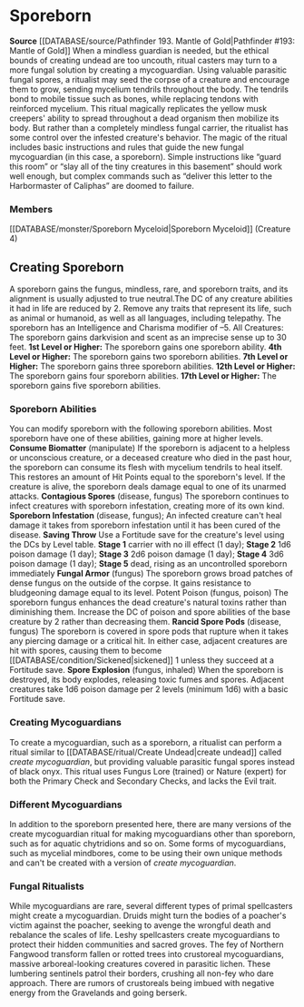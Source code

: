 ﻿---
creature_family: Sporeborn
id: '340'
name: Sporeborn
rarity: Common
source: '[[DATABASE/source/Pathfinder 193. Mantle of Gold|Pathfinder #193: Mantle
  of Gold]]'
type: Creature Family

---
# Sporeborn

**Source** [[DATABASE/source/Pathfinder 193. Mantle of Gold|Pathfinder #193: Mantle of Gold]]
When a mindless guardian is needed, but the ethical bounds of creating undead are too uncouth, ritual casters may turn to a more fungal solution by creating a mycoguardian. Using valuable parasitic fungal spores, a ritualist may seed the corpse of a creature and encourage them to grow, sending mycelium tendrils throughout the body. The tendrils bond to mobile tissue such as bones, while replacing tendons with reinforced mycelium. This ritual magically replicates the yellow musk creepers' ability to spread throughout a dead organism then mobilize its body. But rather than a completely mindless fungal carrier, the ritualist has some control over the infested creature's behavior.
 The magic of the ritual includes basic instructions and rules that guide the new fungal mycoguardian (in this case, a sporeborn). Simple instructions like “guard this room” or “slay all of the tiny creatures in this basement” should work well enough, but complex commands such as “deliver this letter to the Harbormaster of Caliphas” are doomed to failure.

### Members

[[DATABASE/monster/Sporeborn Myceloid|Sporeborn Myceloid]] (Creature 4)

## Creating Sporeborn

A sporeborn gains the fungus, mindless, rare, and sporeborn traits, and its alignment is usually adjusted to true neutral.The DC of any creature abilities it had in life are reduced by 2. Remove any traits that represent its life, such as animal or humanoid, as well as all languages, including telepathy. The sporeborn has an Intelligence and Charisma modifier of –5.
 All Creatures: The sporeborn gains darkvision and scent as an imprecise sense up to 30 feet.
 **1st Level or Higher:** The sporeborn gains one sporeborn ability.
 **4th Level or Higher:** The sporeborn gains two sporeborn abilities.
 **7th Level or Higher:** The sporeborn gains three sporeborn abilities.
 **12th Level or Higher:** The sporeborn gains four sporeborn abilities.
 **17th Level or Higher:** The sporeborn gains five sporeborn abilities.

### Sporeborn Abilities

You can modify sporeborn with the following sporeborn abilities. Most sporeborn have one of these abilities, gaining more at higher levels.
 **Consume Biomatter** (manipulate) If the sporeborn is adjacent to a helpless or unconscious creature, or a deceased creature who died in the past hour, the sporeborn can consume its flesh with mycelium tendrils to heal itself. This restores an amount of Hit Points equal to the sporeborn's level. If the creature is alive, the sporeborn deals damage equal to one of its unarmed attacks.
 **Contagious Spores** (disease, fungus) The sporeborn continues to infect creatures with sporeborn infestation, creating more of its own kind.
 **Sporeborn Infestation** (disease, fungus); An infected creature can't heal damage it takes from sporeborn infestation until it has been cured of the disease.
<span class="in-box-ability"> **Saving Throw** Use a Fortitude save for the creature's level using the DCs by Level table.
 **Stage 1** carrier with no ill effect (1 day);
 **Stage 2** 1d6 poison damage (1 day);
 **Stage 3** 2d6 poison damage (1 day);
 **Stage 4** 3d6 poison damage (1 day);
 **Stage 5** dead, rising as an uncontrolled sporeborn immediately</span>
 **Fungal Armor** (fungus) The sporeborn grows broad patches of dense fungus on the outside of the corpse. It gains resistance to bludgeoning damage equal to its level. Potent Poison (fungus, poison) The sporeborn fungus enhances the dead creature's natural toxins rather than diminishing them. Increase the DC of poison and spore abilities of the base creature by 2 rather than decreasing them.
 **Rancid Spore Pods** (disease, fungus) The sporeborn is covered in spore pods that rupture when it takes any piercing damage or a critical hit. In either case, adjacent creatures are hit with spores, causing them to become [[DATABASE/condition/Sickened|sickened]] 1 unless they succeed at a Fortitude save.
 **Spore Explosion** (fungus, inhaled) When the sporeborn is destroyed, its body explodes, releasing toxic fumes and spores. Adjacent creatures take 1d6 poison damage per 2 levels (minimum 1d6) with a basic Fortitude save.

### Creating Mycoguardians

To create a mycoguardian, such as a sporeborn, a ritualist can perform a ritual similar to [[DATABASE/ritual/Create Undead|create undead]] called _create mycoguardian_, but providing valuable parasitic fungal spores instead of black onyx. This ritual uses Fungus Lore (trained) or Nature (expert) for both the Primary Check and Secondary Checks, and lacks the Evil trait.

###  Different Mycoguardians

In addition to the sporeborn presented here, there are many versions of the create mycoguardian ritual for making mycoguardians other than sporeborn, such as for aquatic chytridions and so on. Some forms of mycoguardians, such as mycelial mindbores, come to be using their own unique methods and can't be created with a version of _create mycoguardian_.

###  Fungal Ritualists

While mycoguardians are rare, several different types of primal spellcasters might create a mycoguardian. Druids might turn the bodies of a poacher's victim against the poacher, seeking to avenge the wrongful death and rebalance the scales of life. Leshy spellcasters create mycoguardians to protect their hidden communities and sacred groves.
 The fey of Northern Fangwood transform fallen or rotted trees into crustoreal mycoguardians, massive arboreal-looking creatures covered in parasitic lichen. These lumbering sentinels patrol their borders, crushing all non-fey who dare approach. There are rumors of crustoreals being imbued with negative energy from the Gravelands and going berserk.